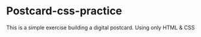 # Postcard-css-practice
This is a simple exercise building a digital postcard. Using only HTML & CSS
